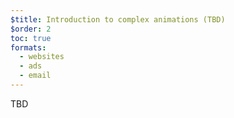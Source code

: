 ```yaml
---
$title: Introduction to complex animations (TBD)
$order: 2
toc: true
formats:
  - websites
  - ads
  - email
---
```


TBD